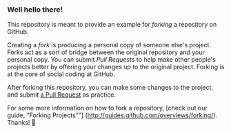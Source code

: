 ### Well hello there!

This repository is meant to provide an example for *forking* a repository on
GitHub.

Creating a *fork* is producing a personal copy of someone else's project. Forks
act as a sort of bridge between the original repository and your personal copy.
You can submit *Pull Requests* to help make other people's projects better by
offering your changes up to the original project. Forking is at the core of
social coding at GitHub.

After forking this repository, you can make some changes to the project, and
submit [a Pull Request](https://github.com/octocat/Spoon-Knife/pulls) as
practice.

For some more information on how to fork a repository, [check out our guide,
"Forking Projects""] (http://guides.github.com/overviews/forking/). Thanks!
:sparkling_heart:
